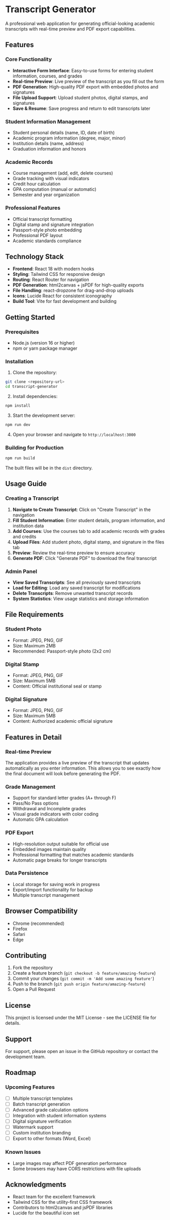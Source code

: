 # Transcript Generator

A professional web application for generating official-looking academic transcripts with real-time preview and PDF export capabilities.

## Features

### Core Functionality
- **Interactive Form Interface**: Easy-to-use forms for entering student information, courses, and grades
- **Real-time Preview**: Live preview of the transcript as you fill out the form
- **PDF Generation**: High-quality PDF export with embedded photos and signatures
- **File Upload Support**: Upload student photos, digital stamps, and signatures
- **Save & Resume**: Save progress and return to edit transcripts later

### Student Information Management
- Student personal details (name, ID, date of birth)
- Academic program information (degree, major, minor)
- Institution details (name, address)
- Graduation information and honors

### Academic Records
- Course management (add, edit, delete courses)
- Grade tracking with visual indicators
- Credit hour calculation
- GPA computation (manual or automatic)
- Semester and year organization

### Professional Features
- Official transcript formatting
- Digital stamp and signature integration
- Passport-style photo embedding
- Professional PDF layout
- Academic standards compliance

## Technology Stack

- **Frontend**: React 18 with modern hooks
- **Styling**: Tailwind CSS for responsive design
- **Routing**: React Router for navigation
- **PDF Generation**: html2canvas + jsPDF for high-quality exports
- **File Handling**: react-dropzone for drag-and-drop uploads
- **Icons**: Lucide React for consistent iconography
- **Build Tool**: Vite for fast development and building

## Getting Started

### Prerequisites
- Node.js (version 16 or higher)
- npm or yarn package manager

### Installation

1. Clone the repository:
```bash
git clone <repository-url>
cd transcript-generator
```

2. Install dependencies:
```bash
npm install
```

3. Start the development server:
```bash
npm run dev
```

4. Open your browser and navigate to `http://localhost:3000`

### Building for Production

```bash
npm run build
```

The built files will be in the `dist` directory.

## Usage Guide

### Creating a Transcript

1. **Navigate to Create Transcript**: Click on "Create Transcript" in the navigation
2. **Fill Student Information**: Enter student details, program information, and institution data
3. **Add Courses**: Use the courses tab to add academic records with grades and credits
4. **Upload Files**: Add student photo, digital stamp, and signature in the files tab
5. **Preview**: Review the real-time preview to ensure accuracy
6. **Generate PDF**: Click "Generate PDF" to download the final transcript

### Admin Panel

- **View Saved Transcripts**: See all previously saved transcripts
- **Load for Editing**: Load any saved transcript for modifications
- **Delete Transcripts**: Remove unwanted transcript records
- **System Statistics**: View usage statistics and storage information

## File Requirements

### Student Photo
- Format: JPEG, PNG, GIF
- Size: Maximum 2MB
- Recommended: Passport-style photo (2x2 cm)

### Digital Stamp
- Format: JPEG, PNG, GIF
- Size: Maximum 5MB
- Content: Official institutional seal or stamp

### Digital Signature
- Format: JPEG, PNG, GIF
- Size: Maximum 5MB
- Content: Authorized academic official signature

## Features in Detail

### Real-time Preview
The application provides a live preview of the transcript that updates automatically as you enter information. This allows you to see exactly how the final document will look before generating the PDF.

### Grade Management
- Support for standard letter grades (A+ through F)
- Pass/No Pass options
- Withdrawal and Incomplete grades
- Visual grade indicators with color coding
- Automatic GPA calculation

### PDF Export
- High-resolution output suitable for official use
- Embedded images maintain quality
- Professional formatting that matches academic standards
- Automatic page breaks for longer transcripts

### Data Persistence
- Local storage for saving work in progress
- Export/import functionality for backup
- Multiple transcript management

## Browser Compatibility

- Chrome (recommended)
- Firefox
- Safari
- Edge

## Contributing

1. Fork the repository
2. Create a feature branch (`git checkout -b feature/amazing-feature`)
3. Commit your changes (`git commit -m 'Add some amazing feature'`)
4. Push to the branch (`git push origin feature/amazing-feature`)
5. Open a Pull Request

## License

This project is licensed under the MIT License - see the LICENSE file for details.

## Support

For support, please open an issue in the GitHub repository or contact the development team.

## Roadmap

### Upcoming Features
- [ ] Multiple transcript templates
- [ ] Batch transcript generation
- [ ] Advanced grade calculation options
- [ ] Integration with student information systems
- [ ] Digital signature verification
- [ ] Watermark support
- [ ] Custom institution branding
- [ ] Export to other formats (Word, Excel)

### Known Issues
- Large images may affect PDF generation performance
- Some browsers may have CORS restrictions with file uploads

## Acknowledgments

- React team for the excellent framework
- Tailwind CSS for the utility-first CSS framework
- Contributors to html2canvas and jsPDF libraries
- Lucide for the beautiful icon set
